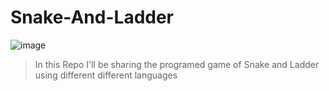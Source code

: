 # Snake-And-Ladder
![image](https://user-images.githubusercontent.com/58760825/146735383-d6841eb1-8543-4126-87bd-2e4ce209c1bb.png)
> In this Repo I'll be sharing the programed game of Snake and Ladder using different different languages
